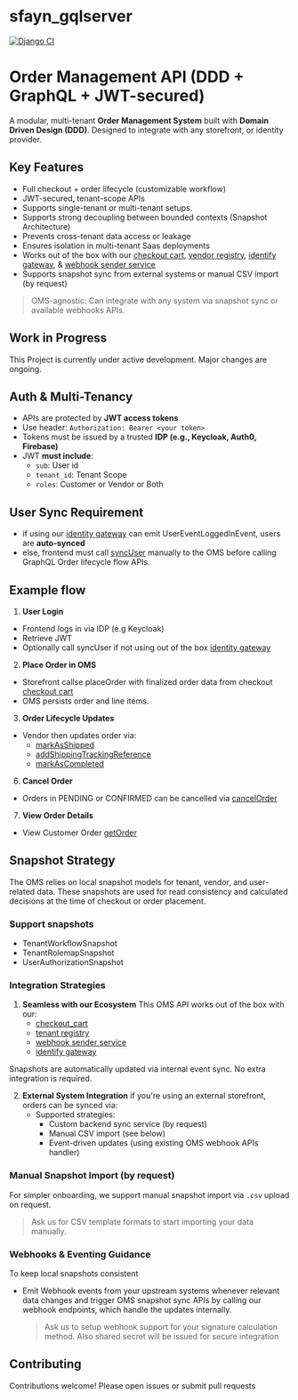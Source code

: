 # sfayn_gqlserver

[![Django CI](https://github.com/sfayn2/sfayn_gqlserver/actions/workflows/django.yml/badge.svg)](https://github.com/sfayn2/sfayn_gqlserver/actions/workflows/django.yml)

# Order Management API (DDD + GraphQL + JWT-secured)

A modular, multi-tenant **Order Management System** built with **Domain Driven Design (DDD)**. Designed to integrate with any storefront, or identity provider.

## Key Features
- Full checkout + order lifecycle (customizable workflow)
- JWT-secured, tenant-scope APIs
- Supports single-tenant or multi-tenant setups.
- Supports strong decoupling between bounded contexts (Snapshot Architecture)
- Prevents cross-tenant data access or leakage
- Ensures isolation in multi-tenant Saas deployments
- Works out of the box with our [checkout cart](https://github.com/sfayn2/checkout_cart), [vendor registry](https://github.com/sfayn2/vendor_registry), [identify gateway](https://github.com/sfayn2/identity_gateway), & [webhook sender service](https://github.com/sfayn2/webhook_sender_service)
- Supports snapshot sync from external systems or manual CSV import (by request)


> OMS-agnostic: Can integrate with any system via snapshot sync or available webhooks APIs.


## Work in Progress
This Project is currently under active development. Major changes are ongoing.


## Auth & Multi-Tenancy

- APIs are protected by **JWT access tokens**
- Use header: `Authorization: Bearer <your token>`
- Tokens must be issued by a trusted **IDP (e.g., Keycloak, Auth0, Firebase)**
- JWT **must include**:
    - `sub`: User id
    - `tenant_id`: Tenant Scope
    - `roles`: Customer or Vendor or Both


## User Sync Requirement

- if using our [identity gateway](https://github.com/sfayn2/identity_gateway) can emit UserEventLoggedInEvent, users are **auto-synced**
- else, frontend must call [syncUser]() manually to the OMS before calling GraphQL Order lifecycle flow APIs.


## Example flow
1. **User Login**
* Frontend logs in via IDP (e.g Keycloak)
* Retrieve JWT
* Optionally call syncUser if not using out of the box [identity gateway](https://github.com/sfayn2/identity_gateway)
2. **Place Order in OMS**
* Storefront callse placeOrder with finalized order data from checkout [checkout cart]()
* OMS persists order and line items.
3. **Order Lifecycle Updates**
* Vendor then updates order via:
    * [markAsShipped](./sample_mutations/mark_as_shipped.graphql)
    * [addShippingTrackingReference](./sample_mutations/add_shipping_tracking_reference.graphql)
    * [markAsCompleted](./sample_mutations/mark_as_completed.graphql)
6. **Cancel Order**
* Orders in PENDING or CONFIRMED can be cancelled via [cancelOrder](./sample_mutations/cancel_order.graphql)
7. **View Order Details**
* View Customer Order [getOrder](./sample_mutations/get_order.graphql)

## Snapshot Strategy

The OMS relies on local snapshot models for tenant, vendor, and user-related data. These  snapshots are used for read consistency and calculated decisions at the time of checkout or order placement.

### Support snapshots
- TenantWorkflowSnapshot
- TenantRolemapSnapshot
- UserAuthorizationSnapshot


### Integration Strategies

1. **Seamless with our Ecosystem**
    This OMS API works out of the box with our:
    - [checkout_cart](https://github.com/sfayn2/checkout_cart)
    - [tenant registry](https://github.com/sfayn2/tenant_registry)
    - [webhook sender service](https://github.com/sfayn2/webhook_sender_service)
    - [identify gateway](https://github.com/sfayn2/identity_gateway)

Snapshots are automatically updated via internal event sync. No extra integration is required.

2. **External System Integration**
if you're using an external storefront, orders can be synced via:
    - Supported strategies:
        - Custom backend sync service (by request)
        - Manual CSV import (see below)
        - Event-driven updates (using existing OMS webhook APIs handler)

### Manual Snapshot Import (by request)
For simpler onboarding, we support manual snapshot import via `.csv` upload on request.

> Ask us for CSV template formats to start importing your data manually.

### Webhooks & Eventing Guidance
To keep local snapshots consistent

- Emit Webhook events from your upstream systems whenever relevant data changes and trigger OMS snapshot sync APIs by calling our webhook endpoints, which handle the updates internally.

    > Ask us to setup webhook support for your signature calculation method. Also shared secret will be issued for secure integration


## Contributing
Contributions welcome! Please open issues or submit pull requests




